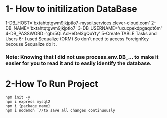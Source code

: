 # 1- How to initilization DataBase
1-DB_HOST='bxtahtqtgwm9jkjptlo7-mysql.services.clever-cloud.com'
2-DB_NAME='bxtahtqtgwm9jkjptlo7'
3-DB_USERNAME='uxucpekdpgaqdt6m'
4-DB_PASSWORD='gbr5QLAcHeDel3gQuYty'
5-Create TABLE Tasks and Users
6- I used Sequalize (ORM) So don't need to access ForeignKey becouse Sequalize do it .
### Note: Knowing that I did not use process.env.DB_... to make it easier for you to read it and to easily identify the database.
# 2-How To Run Project 

```
npm init -y
npm i express mysql2
npm i {package_name}
npm i nodemon  //to save all changes continuously
```
